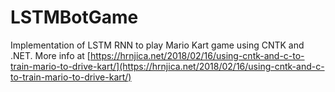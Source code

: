 # LSTMBotGame
Implementation of LSTM RNN to play Mario Kart game using CNTK and .NET. More info at [https://hrnjica.net/2018/02/16/using-cntk-and-c-to-train-mario-to-drive-kart/](https://hrnjica.net/2018/02/16/using-cntk-and-c-to-train-mario-to-drive-kart/)
